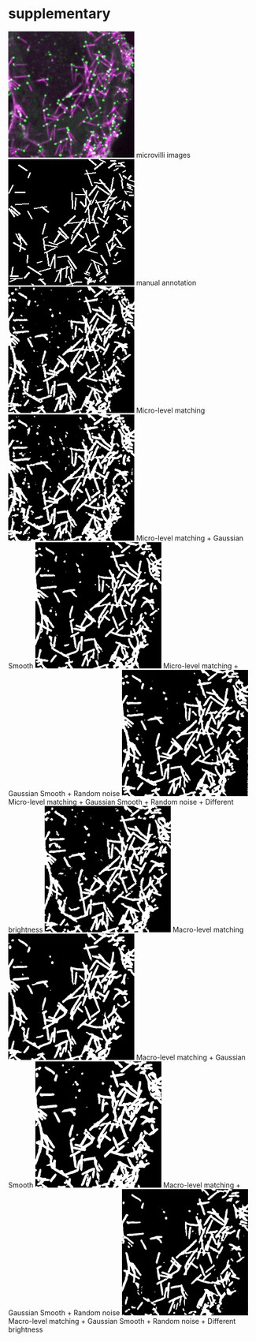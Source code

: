 # supplementary
<img src="https://github.com/miccaisashimi/supplementary/blob/master/microvilli.gif" width="256"/>
microvilli images

<img src="https://github.com/miccaisashimi/supplementary/blob/master/annotation3.gif" width="256"/>
manual annotation

<img src="https://github.com/miccaisashimi/supplementary/blob/master/exp2.gif" width="256"/>
Micro-level matching

<img src="https://github.com/miccaisashimi/supplementary/blob/master/exp3.gif" width="256"/>
Micro-level matching + Gaussian Smooth

<img src="https://github.com/miccaisashimi/supplementary/blob/master/exp4.gif" width="256"/>
Micro-level matching + Gaussian Smooth + Random noise

<img src="https://github.com/miccaisashimi/supplementary/blob/master/exp5.gif" width="256"/>
Micro-level matching + Gaussian Smooth + Random noise + Different brightness

<img src="https://github.com/miccaisashimi/supplementary/blob/master/exp1.gif" width="256"/>
Macro-level matching

<img src="https://github.com/miccaisashimi/supplementary/blob/master/exp8.gif" width="256"/>
Macro-level matching + Gaussian Smooth

<img src="https://github.com/miccaisashimi/supplementary/blob/master/exp7.gif" width="256"/>
Macro-level matching + Gaussian Smooth + Random noise

<img src="https://github.com/miccaisashimi/supplementary/blob/master/exp6.gif" width="256"/>
Macro-level matching + Gaussian Smooth + Random noise + Different brightness
